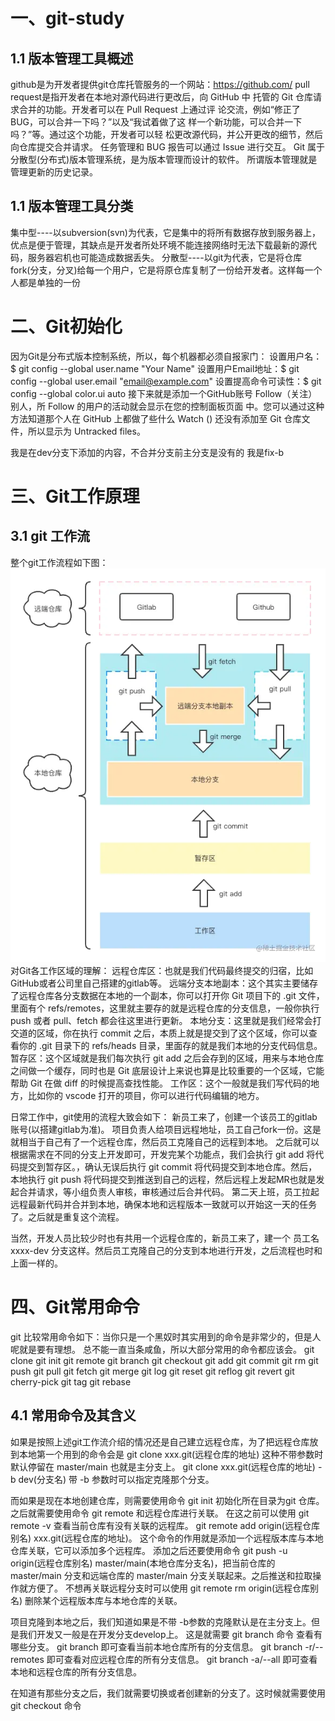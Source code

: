 # 一、git-study
## 1.1 版本管理工具概述
github是为开发者提供git仓库托管服务的一个网站：https://github.com/
pull request是指开发者在本地对源代码进行更改后，向 GitHub 中
托管的 Git 仓库请求合并的功能。开发者可以在 Pull Request 上通过评
论交流，例如“修正了 BUG，可以合并一下吗？”以及“我试着做了这
样一个新功能，可以合并一下吗？”等。通过这个功能，开发者可以轻
松更改源代码，并公开更改的细节，然后向仓库提交合并请求。
任务管理和 BUG 报告可以通过 Issue 进行交互。
Git 属于分散型(分布式)版本管理系统，是为版本管理而设计的软件。
所谓版本管理就是管理更新的历史记录。

## 1.1 版本管理工具分类
集中型----以subversion(svn)为代表，它是集中的将所有数据存放到服务器上，优点是便于管理，其缺点是开发者所处环境不能连接网络时无法下载最新的源代码，服务器宕机也可能造成数据丢失。
分散型----以git为代表，它是将仓库fork(分支，分叉)给每一个用户，它是将原仓库复制了一份给开发者。这样每一个人都是单独的一份

# 二、Git初始化
因为Git是分布式版本控制系统，所以，每个机器都必须自报家门：
设置用户名：$ git config --global user.name "Your Name"
设置用户Email地址：$ git config --global user.email "email@example.com"
设置提高命令可读性：$ git config --global  color.ui auto
接下来就是添加一个GitHub账号
Follow（关注）别人，所 Follow 的用户的活动就会显示在您的控制面板页面
中。您可以通过这种方法知道那个人在 GitHub 上都做了些什么
Watch ()
还没有添加至 Git 仓库文件，所以显示为 Untracked files。

我是在dev分支下添加的内容，不合并分支前主分支是没有的
我是fix-b

# 三、Git工作原理
## 3.1 git 工作流
整个git工作流程如下图：
![image](./public/assets/images/git流程.webp)
对Git各工作区域的理解：
远程仓库区：也就是我们代码最终提交的归宿，比如GitHub或者公司里自己搭建的gitlab等。
远端分支本地副本：这个其实主要储存了远程仓库各分支数据在本地的一个副本，你可以打开你 Git 项目下的 .git 文件，里面有个 refs/remotes，这里就主要存的就是远程仓库的分支信息，一般你执行 push 或者 pull、fetch 都会往这里进行更新。
本地分支：这里就是我们经常会打交道的区域，你在执行 commit 之后，本质上就是提交到了这个区域，你可以查看你的 .git 目录下的 refs/heads 目录，里面存的就是我们本地的分支代码信息。
暂存区：这个区域就是我们每次执行 git add 之后会存到的区域，用来与本地仓库之间做一个缓存，同时也是 Git 底层设计上来说也算是比较重要的一个区域，它能帮助 Git 在做 diff 的时候提高查找性能。
工作区：这个一般就是我们写代码的地方，比如你的 vscode 打开的项目，你可以进行代码编辑的地方。

日常工作中，git使用的流程大致会如下：
新员工来了，创建一个该员工的gitlab账号(以搭建gitlab为准)。
项目负责人给项目远程地址，员工自己fork一份。这是就相当于自己有了一个远程仓库，然后员工克隆自己的远程到本地。
之后就可以根据需求在不同的分支上开发即可，开发完某个功能点，我们会执行 git add 将代码提交到暂存区。，确认无误后执行 git commit 将代码提交到本地仓库。然后，本地执行 git push 将代码提交到推送到自己的远程，然后远程上发起MR也就是发起合并请求，等小组负责人审核，审核通过后合并代码。
第二天上班，员工拉起远程最新代码并合并到本地，确保本地和远程版本一致就可以开始这一天的任务了。之后就是重复这个流程。

当然，开发人员比较少时也有共用一个远程仓库的，新员工来了，建一个 员工名xxxx-dev 分支这样。然后员工克隆自己的分支到本地进行开发，之后流程也时和上面一样的。




# 四、Git常用命令
git 比较常用命令如下：当你只是一个黑奴时其实用到的命令是非常少的，但是人呢就是要有理想。
总不能一直当条咸鱼，所以大部分常用的命令都应该会。
git clone
git init
git remote
git branch
git checkout
git add
git commit
git rm
git push
git pull
git fetch
git merge
git log
git reset
git reflog
git revert
git cherry-pick
git tag
git rebase
## 4.1 常用命令及其含义
如果是按照上述git工作流介绍的情况还是自己建立远程仓库，为了把远程仓库放到本地第一个用到的命令会是
git clone xxx.git(远程仓库的地址) 
这种不带参数时默认停留在 master/main 也就是主分支上。
git clone xxx.git(远程仓库的地址) -b dev(分支名)
带 -b 参数时可以指定克隆那个分支。

而如果是现在本地创建仓库，则需要使用命令 git init 初始化所在目录为git 仓库。
之后就需要使用命令 git remote 和远程仓库进行关联。
在这之前可以使用 git remote -v 查看当前仓库有没有关联的远程库。
git remote add origin(远程仓库别名) xxx.git(远程仓库的地址)。
这个命令的作用就是添加一个远程版本库与本地仓库关联，它可以添加多个远程库。
添加之后还要使用命令 git push -u origin(远程仓库别名) master/main(本地仓库分支名)，把当前仓库的 master/main 分支和远端仓库的 master/main 分支关联起来。之后推送和拉取操作就方便了。
不想再关联远程分支时可以使用 git remote rm origin(远程仓库别名) 删除某个远程版本库与本地仓库的关联。

项目克隆到本地之后，我们知道如果是不带 -b参数的克隆默认是在主分支上。但是我们开发又一般是在开发分支develop上。
这是就需要 git branch 命令 查看有哪些分支。
git branch 即可查看当前本地仓库所有的分支信息。
git branch -r/--remotes 即可查看对应远程仓库的所有分支信息。
git branch -a/--all 即可查看本地和远程仓库的所有分支信息。

在知道有那些分支之后，我们就需要切换或者创建新的分支了。这时候就需要使用 git checkout 命令



